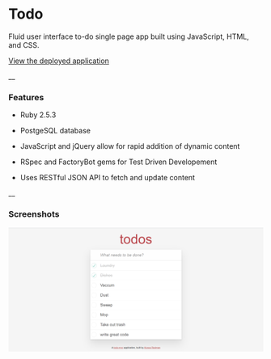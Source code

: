 # Todo

Fluid user interface to-do single page app built using JavaScript, HTML, and CSS.

[View the deployed application](https://todoster-alyssa-redman.herokuapp.com/)

__

### Features

* Ruby 2.5.3

* PostgeSQL database

* JavaScript and jQuery allow for rapid addition of dynamic content

* RSpec and FactoryBot gems for Test Driven Developement

* Uses RESTful JSON API to fetch and update content 


__

### Screenshots
![Screenshot](app/assets/images/todo.png)
